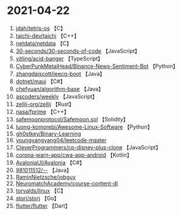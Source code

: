 # 2021-04-22

1. [jdah/tetris-os](https://github.com/jdah/tetris-os) 【C】
2. [taichi-dev/taichi](https://github.com/taichi-dev/taichi) 【C++】
3. [netdata/netdata](https://github.com/netdata/netdata) 【C】
4. [30-seconds/30-seconds-of-code](https://github.com/30-seconds/30-seconds-of-code) 【JavaScript】
5. [vitling/acid-banger](https://github.com/vitling/acid-banger) 【TypeScript】
6. [CyberPunkMetalHead/Binance-News-Sentiment-Bot](https://github.com/CyberPunkMetalHead/Binance-News-Sentiment-Bot) 【Python】
7. [zhangdaiscott/jeecg-boot](https://github.com/zhangdaiscott/jeecg-boot) 【Java】
8. [dotnet/maui](https://github.com/dotnet/maui) 【C#】
9. [chefyuan/algorithm-base](https://github.com/chefyuan/algorithm-base) 【Java】
10. [ascoders/weekly](https://github.com/ascoders/weekly) 【JavaScript】
11. [zellij-org/zellij](https://github.com/zellij-org/zellij) 【Rust】
12. [nasa/fprime](https://github.com/nasa/fprime) 【C++】
13. [safemoonprotocol/Safemoon.sol](https://github.com/safemoonprotocol/Safemoon.sol) 【Solidity】
14. [luong-komorebi/Awesome-Linux-Software](https://github.com/luong-komorebi/Awesome-Linux-Software) 【Python】
15. [gh0stkey/Binary-Learning](https://github.com/gh0stkey/Binary-Learning) 
16. [youngyangyang04/leetcode-master](https://github.com/youngyangyang04/leetcode-master) 
17. [CleverProgrammers/cp-disney-plus-clone](https://github.com/CleverProgrammers/cp-disney-plus-clone) 【JavaScript】
18. [corona-warn-app/cwa-app-android](https://github.com/corona-warn-app/cwa-app-android) 【Kotlin】
19. [AvaloniaUI/Avalonia](https://github.com/AvaloniaUI/Avalonia) 【C#】
20. [981011512/--](https://github.com/981011512/--) 【Java】
21. [RaminNietzsche/jobguy](https://github.com/RaminNietzsche/jobguy) 
22. [NeuromatchAcademy/course-content-dl](https://github.com/NeuromatchAcademy/course-content-dl) 
23. [torvalds/linux](https://github.com/torvalds/linux) 【C】
24. [storj/storj](https://github.com/storj/storj) 【Go】
25. [flutter/flutter](https://github.com/flutter/flutter) 【Dart】
